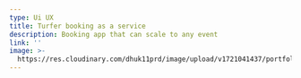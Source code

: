 ```yaml
---
type: Ui UX
title: Turfer booking as a service
description: Booking app that can scale to any event
link: ''
image: >-
  https://res.cloudinary.com/dhuk11prd/image/upload/v1721041437/portfolio-tina/Turfer_thumbnail_2_dwlk67.png
---
```


